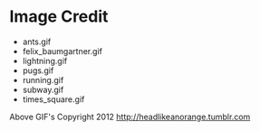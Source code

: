 Image Credit
============

- ants.gif
- felix_baumgartner.gif
- lightning.gif
- pugs.gif
- running.gif
- subway.gif
- times_square.gif

Above GIF's Copyright 2012 http://headlikeanorange.tumblr.com